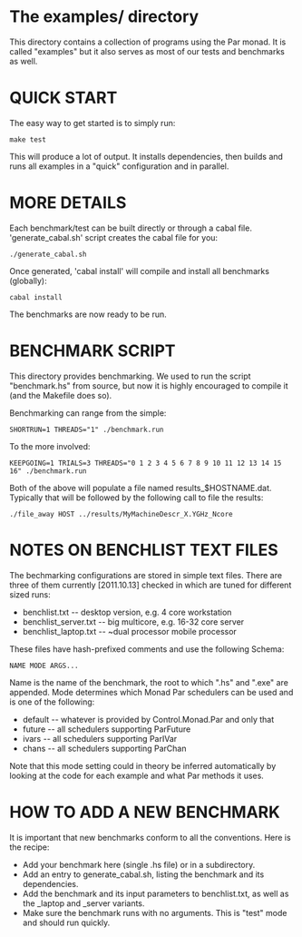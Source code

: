 
The examples/ directory
=======================

This directory contains a collection of programs using the Par monad.
It is called "examples" but it also serves as most of our tests and
benchmarks as well.

QUICK START
===========

The easy way to get started is to simply run:

    make test

This will produce a lot of output.  It installs dependencies, then
builds and runs all examples in a "quick" configuration and in
parallel.


MORE DETAILS
============

Each benchmark/test can be built directly or through a cabal file.
'generate_cabal.sh' script creates the cabal file for you:

    ./generate_cabal.sh
    
Once generated, 'cabal install' will compile and install all
benchmarks (globally):

    cabal install


The benchmarks are now ready to be run.

BENCHMARK SCRIPT
================

This directory provides benchmarking.  We used to run the script
"benchmark.hs" from source, but now it is highly encouraged to compile
it (and the Makefile does so).

Benchmarking can range from the simple:

    SHORTRUN=1 THREADS="1" ./benchmark.run

To the more involved:

    KEEPGOING=1 TRIALS=3 THREADS="0 1 2 3 4 5 6 7 8 9 10 11 12 13 14 15 16" ./benchmark.run

Both of the above will populate a file named results_$HOSTNAME.dat.
Typically that will be followed by the following call to file the
results:

    ./file_away HOST ../results/MyMachineDescr_X.YGHz_Ncore


NOTES ON BENCHLIST TEXT FILES
=============================

The bechmarking configurations are stored in simple text files.  There
are three of them currently [2011.10.13] checked in which are tuned
for different sized runs:

  * benchlist.txt        -- desktop version, e.g. 4 core workstation
  * benchlist_server.txt -- big multicore, e.g. 16-32 core server
  * benchlist_laptop.txt -- ~dual processor mobile processor

These files have hash-prefixed comments and use the following Schema:

    NAME MODE ARGS...

Name is the name of the benchmark, the root to which ".hs" and ".exe"
are appended.  Mode determines which Monad Par schedulers can be used
and is one of the following:

  * default -- whatever is provided by Control.Monad.Par and only that
  * future  -- all schedulers supporting ParFuture
  * ivars   -- all schedulers supporting ParIVar
  * chans   -- all schedulers supporting ParChan

Note that this mode setting could in theory be inferred automatically
by looking at the code for each example and what Par methods it uses.


HOW TO ADD A NEW BENCHMARK
==========================

It is important that new benchmarks conform to all the conventions.
Here is the recipe:

  * Add your benchmark here (single .hs file) or in a subdirectory.
  * Add an entry to generate_cabal.sh, listing the benchmark and its
    dependencies.  
  * Add the benchmark and its input parameters to benchlist.txt, as
    well as the _laptop and _server variants.
  * Make sure the benchmark runs with no arguments.  This is "test"
    mode and should run quickly.
